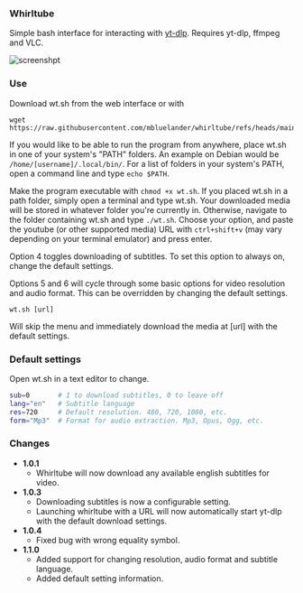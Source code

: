 ### Whirltube

Simple bash interface for interacting with [yt-dlp](https://github.com/yt-dlp/yt-dlp). Requires yt-dlp, ffmpeg and VLC.

![screenshpt](https://imgur.com/YoAlePt.png)

### Use

Download wt.sh from the web interface or with 

```
wget https://raw.githubusercontent.com/mbluelander/whirltube/refs/heads/main/wt.sh
```

If you would like to be able to run the program from anywhere, place wt.sh in one of your system's "PATH" folders. An example on Debian would be `/home/[username]/.local/bin/`. For a list of folders in your system's PATH, open a command line and type `echo $PATH`. 

Make the program executable with `chmod +x wt.sh`. If you placed wt.sh in a path folder, simply open a terminal and type wt.sh. Your downloaded media will be stored in whatever folder you're currently in. Otherwise, navigate to the folder containing wt.sh and type `./wt.sh`. Choose your option, and paste the youtube (or other supported media) URL with `ctrl+shift+v` (may vary depending on your terminal emulator) and press enter.

Option 4 toggles downloading of subtitles. To set this option to always on, change the default settings.

Options 5 and 6 will cycle through some basic options for video resolution and audio format. This can be overridden by changing the default settings.

```
wt.sh [url]
```

Will skip the menu and immediately download the media at [url] with the default settings.

### Default settings

Open wt.sh in a text editor to change.

```bash
sub=0		# 1 to download subtitles, 0 to leave off
lang="en" 	# Subtitle language
res=720 	# Default resolution. 480, 720, 1080, etc.
form="Mp3" 	# Format for audio extraction. Mp3, Opus, Ogg, etc.
```


### Changes

* **1.0.1**
  * Whirltube will now download any available english subtitles for video.
* **1.0.3**
  * Downloading subtitles is now a configurable setting.
  * Launching whirltube with a URL will now automatically start yt-dlp with the default download settings.
* **1.0.4**
   * Fixed bug with wrong equality symbol.
* **1.1.0**
   * Added support for changing resolution, audio format and subtitle language.
   * Added default setting information.
